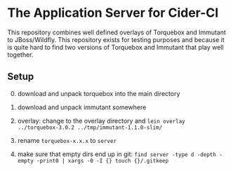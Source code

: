 
The Application Server for Cider-CI
===================================

This repository combines well defined overlays of Torquebox and Immutant to
JBoss/Wildfly. This repository exists for testing purposes and because it is
quite hard to find two versions of Torquebox and Immutant that play well
together. 


Setup
-----


0. download and unpack torquebox into the main directory

0. download and unpack immutant somewhere

0. overlay: change to the overlay directory and `lein overlay ../torquebox-3.0.2 ../tmp/immutant-1.1.0-slim/`

0. rename `torquebox-x.x.x` to `server`

0. make sure that empty dirs end up in git: `find server -type d -depth -empty -print0 | xargs -0 -I {} touch {}/.gitkeep`

